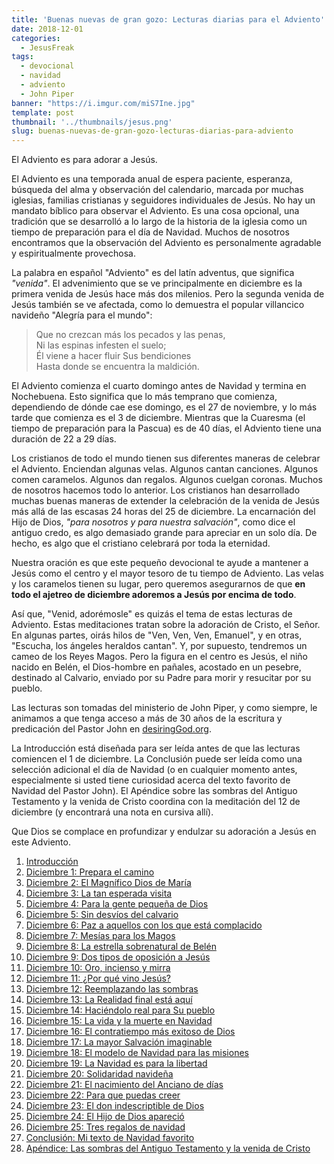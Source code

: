 ```yaml
---
title: 'Buenas nuevas de gran gozo: Lecturas diarias para el Adviento'
date: 2018-12-01
categories:
  - JesusFreak
tags:
  - devocional
  - navidad
  - adviento
  - John Piper
banner: "https://i.imgur.com/miS7Ine.jpg"
template: post
thumbnail: '../thumbnails/jesus.png'
slug: buenas-nuevas-de-gran-gozo-lecturas-diarias-para-adviento
---
```


El Adviento es para adorar a Jesús.

El Adviento es una temporada anual de espera paciente, esperanza, búsqueda del alma y observación del calendario, marcada por muchas iglesias, familias cristianas y seguidores individuales de Jesús. No hay un mandato bíblico para observar el Adviento. Es una cosa opcional, una tradición que se desarrolló a lo largo de la historia de la iglesia como un tiempo de preparación para el día de Navidad. Muchos de nosotros encontramos que la observación del Adviento es personalmente agradable y espiritualmente provechosa.

La palabra en español "Adviento" es del latín adventus, que significa *"venida"*. El advenimiento que se ve principalmente en diciembre es la primera venida de Jesús hace más dos milenios. Pero la segunda venida de Jesús también se ve afectada, como lo demuestra el popular villancico navideño "Alegría para el mundo":

> Que no crezcan más los pecados y las penas,<br>
> Ni las espinas infesten el suelo;<br>
> Él viene a hacer fluir Sus bendiciones<br>
> Hasta donde se encuentra la maldición.

El Adviento comienza el cuarto domingo antes de Navidad y termina en Nochebuena. Esto significa que lo más temprano que comienza, dependiendo de dónde cae ese domingo, es el 27 de noviembre, y lo más tarde que comienza es el 3 de diciembre. Mientras que la Cuaresma (el tiempo de preparación para la Pascua) es de 40 días, el Adviento tiene una duración de 22 a 29 días.

Los cristianos de todo el mundo tienen sus diferentes maneras de celebrar el Adviento. Enciendan algunas velas. Algunos cantan canciones. Algunos comen caramelos. Algunos dan regalos. Algunos cuelgan coronas. Muchos de nosotros hacemos todo lo anterior. Los cristianos han desarrollado muchas buenas maneras de extender la celebración de la venida de Jesús más allá de las escasas 24 horas del 25 de diciembre. La encarnación del Hijo de Dios, *"para nosotros y para nuestra salvación"*, como dice el antiguo credo, es algo demasiado grande para apreciar en un solo día. De hecho, es algo que el cristiano celebrará por toda la eternidad.

Nuestra oración es que este pequeño devocional te ayude a mantener a Jesús como el centro y el mayor tesoro de tu tiempo de Adviento. Las velas y los caramelos tienen su lugar, pero queremos asegurarnos de que **en todo el ajetreo de diciembre adoremos a Jesús por encima de todo**.

Así que, "Venid, adorémosle" es quizás el tema de estas lecturas de Adviento. Estas meditaciones tratan sobre la adoración de Cristo, el Señor. En algunas partes, oirás hilos de "Ven, Ven, Ven, Emanuel", y en otras, "Escucha, los ángeles heraldos cantan". Y, por supuesto, tendremos un cameo de los Reyes Magos. Pero la figura en el centro es Jesús, el niño nacido en Belén, el Dios-hombre en pañales, acostado en un pesebre, destinado al Calvario, enviado por su Padre para morir y resucitar por su pueblo.

Las lecturas son tomadas del ministerio de John Piper, y como siempre, le animamos a que tenga acceso a más de 30 años de la escritura y predicación del Pastor John en [desiringGod.org](https://www.desiringgod.org/).

La Introducción está diseñada para ser leída antes de que las lecturas comiencen el 1 de diciembre. La Conclusión puede ser leída como una selección adicional el día de Navidad (o en cualquier momento antes, especialmente si usted tiene curiosidad acerca del texto favorito de Navidad del Pastor John). El Apéndice sobre las sombras del Antiguo Testamento y la venida de Cristo coordina con la meditación del 12 de diciembre (y encontrará una nota en cursiva allí).

Que Dios se complace en profundizar y endulzar su adoración a Jesús en este Adviento.

1. [Introducción](/que-quiere-jesucristo-en-esta-navidad)
2. [Diciembre 1: Prepara el camino](/prepara-el-camino)
3. [Diciembre 2: El Magnífico Dios de María](/el-magnifico-dios-de-maria)
4. [Diciembre 3: La tan esperada visita](/la-tan-esperada-visita)
5. [Diciembre 4: Para la gente pequeña de Dios](/para-la-gente-pequena-de-dios)
6. [Diciembre 5: Sin desvíos del calvario](/sin-desvios-del-calvario)
7. [Diciembre 6: Paz a aquellos con los que está complacido](/paz-con-los-que-esta-complacido)
8. [Diciembre 7: Mesías para los Magos](/mesias-para-los-magos)
9. [Diciembre 8: La estrella sobrenatural de Belén](/la-estrella-sobrenatural-de-belen)
10. [Diciembre 9: Dos tipos de oposición a Jesús](/dos-tipos-de-oposicion-a-jesus)
11. [Diciembre 10: Oro, incienso y mirra](/oro-incienso-y-mirra)
12. [Diciembre 11: ¿Por qué vino Jesús?](/por-que-vino-jesus)
13. [Diciembre 12: Reemplazando las sombras](/reemplazando-las-sombras)
14. [Diciembre 13: La Realidad final está aquí](/la-realidad-final-esta-aqui)
15. [Diciembre 14: Haciéndolo real para Su pueblo](/haciendolo-real-para-su-pueblo)
16. [Diciembre 15: La vida y la muerte en Navidad](/la-vida-y-la-muerte-en-navidad)
17. [Diciembre 16: El contratiempo más exitoso de Dios](/el-contratiempo-mas-exitoso-de-dios)
18. [Diciembre 17: La mayor Salvación imaginable](/la-mayor-salvalcion-imaginable)
19. [Diciembre 18: El modelo de Navidad para las misiones](/el-modelo-de-navidad-para-las-misiones)
20. [Diciembre 19: La Navidad es para la libertad](/la-navidad-es-para-la-libertad)
21. [Diciembre 20: Solidaridad navideña](/solidaridad-navidena)
22. [Diciembre 21: El nacimiento del Anciano de días](/el-nacimiento-del-anciano-de-dias)
23. [Diciembre 22: Para que puedas creer](/para-que-puedas-creer)
24. [Diciembre 23: El don indescriptible de Dios](/el-don-indescriptible-de-dios)
25. [Diciembre 24: El Hijo de Dios apareció](/el-hijo-de-dios-aparecio)
26. [Diciembre 25: Tres regalos de navidad](/tres-regalos-de-navidad)
27. [Conclusión: Mi texto de Navidad favorito](/mi-texto-de-navidad-favorito)
28. [Apéndice: Las sombras del Antiguo Testamento y la venida de Cristo](/las-sombras-del-antiguo-testamento-y-la-venida-de-cristo)